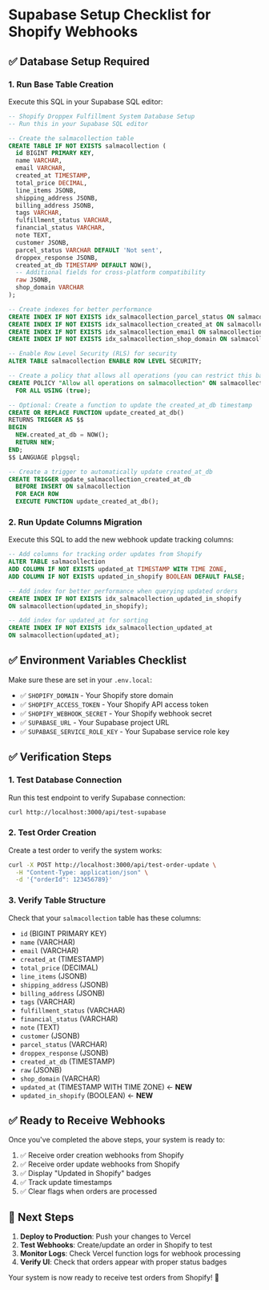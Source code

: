 # Supabase Setup Checklist for Shopify Webhooks

## ✅ **Database Setup Required**

### 1. Run Base Table Creation
Execute this SQL in your Supabase SQL editor:
```sql
-- Shopify Droppex Fulfillment System Database Setup
-- Run this in your Supabase SQL editor

-- Create the salmacollection table
CREATE TABLE IF NOT EXISTS salmacollection (
  id BIGINT PRIMARY KEY,
  name VARCHAR,
  email VARCHAR,
  created_at TIMESTAMP,
  total_price DECIMAL,
  line_items JSONB,
  shipping_address JSONB,
  billing_address JSONB,
  tags VARCHAR,
  fulfillment_status VARCHAR,
  financial_status VARCHAR,
  note TEXT,
  customer JSONB,
  parcel_status VARCHAR DEFAULT 'Not sent',
  droppex_response JSONB,
  created_at_db TIMESTAMP DEFAULT NOW(),
  -- Additional fields for cross-platform compatibility
  raw JSONB,
  shop_domain VARCHAR
);

-- Create indexes for better performance
CREATE INDEX IF NOT EXISTS idx_salmacollection_parcel_status ON salmacollection(parcel_status);
CREATE INDEX IF NOT EXISTS idx_salmacollection_created_at ON salmacollection(created_at);
CREATE INDEX IF NOT EXISTS idx_salmacollection_email ON salmacollection(email);
CREATE INDEX IF NOT EXISTS idx_salmacollection_shop_domain ON salmacollection(shop_domain);

-- Enable Row Level Security (RLS) for security
ALTER TABLE salmacollection ENABLE ROW LEVEL SECURITY;

-- Create a policy that allows all operations (you can restrict this based on your needs)
CREATE POLICY "Allow all operations on salmacollection" ON salmacollection
  FOR ALL USING (true);

-- Optional: Create a function to update the created_at_db timestamp
CREATE OR REPLACE FUNCTION update_created_at_db()
RETURNS TRIGGER AS $$
BEGIN
  NEW.created_at_db = NOW();
  RETURN NEW;
END;
$$ LANGUAGE plpgsql;

-- Create a trigger to automatically update created_at_db
CREATE TRIGGER update_salmacollection_created_at_db
  BEFORE INSERT ON salmacollection
  FOR EACH ROW
  EXECUTE FUNCTION update_created_at_db();
```

### 2. Run Update Columns Migration
Execute this SQL to add the new webhook update tracking columns:
```sql
-- Add columns for tracking order updates from Shopify
ALTER TABLE salmacollection 
ADD COLUMN IF NOT EXISTS updated_at TIMESTAMP WITH TIME ZONE,
ADD COLUMN IF NOT EXISTS updated_in_shopify BOOLEAN DEFAULT FALSE;

-- Add index for better performance when querying updated orders
CREATE INDEX IF NOT EXISTS idx_salmacollection_updated_in_shopify 
ON salmacollection(updated_in_shopify);

-- Add index for updated_at for sorting
CREATE INDEX IF NOT EXISTS idx_salmacollection_updated_at 
ON salmacollection(updated_at);
```

## ✅ **Environment Variables Checklist**

Make sure these are set in your `.env.local`:
- ✅ `SHOPIFY_DOMAIN` - Your Shopify store domain
- ✅ `SHOPIFY_ACCESS_TOKEN` - Your Shopify API access token
- ✅ `SHOPIFY_WEBHOOK_SECRET` - Your Shopify webhook secret
- ✅ `SUPABASE_URL` - Your Supabase project URL
- ✅ `SUPABASE_SERVICE_ROLE_KEY` - Your Supabase service role key

## ✅ **Verification Steps**

### 1. Test Database Connection
Run this test endpoint to verify Supabase connection:
```bash
curl http://localhost:3000/api/test-supabase
```

### 2. Test Order Creation
Create a test order to verify the system works:
```bash
curl -X POST http://localhost:3000/api/test-order-update \
  -H "Content-Type: application/json" \
  -d '{"orderId": 123456789}'
```

### 3. Verify Table Structure
Check that your `salmacollection` table has these columns:
- `id` (BIGINT PRIMARY KEY)
- `name` (VARCHAR)
- `email` (VARCHAR)
- `created_at` (TIMESTAMP)
- `total_price` (DECIMAL)
- `line_items` (JSONB)
- `shipping_address` (JSONB)
- `billing_address` (JSONB)
- `tags` (VARCHAR)
- `fulfillment_status` (VARCHAR)
- `financial_status` (VARCHAR)
- `note` (TEXT)
- `customer` (JSONB)
- `parcel_status` (VARCHAR)
- `droppex_response` (JSONB)
- `created_at_db` (TIMESTAMP)
- `raw` (JSONB)
- `shop_domain` (VARCHAR)
- `updated_at` (TIMESTAMP WITH TIME ZONE) ← **NEW**
- `updated_in_shopify` (BOOLEAN) ← **NEW**

## ✅ **Ready to Receive Webhooks**

Once you've completed the above steps, your system is ready to:
1. ✅ Receive order creation webhooks from Shopify
2. ✅ Receive order update webhooks from Shopify
3. ✅ Display "Updated in Shopify" badges
4. ✅ Track update timestamps
5. ✅ Clear flags when orders are processed

## 🚀 **Next Steps**

1. **Deploy to Production**: Push your changes to Vercel
2. **Test Webhooks**: Create/update an order in Shopify to test
3. **Monitor Logs**: Check Vercel function logs for webhook processing
4. **Verify UI**: Check that orders appear with proper status badges

Your system is now ready to receive test orders from Shopify! 🎉 